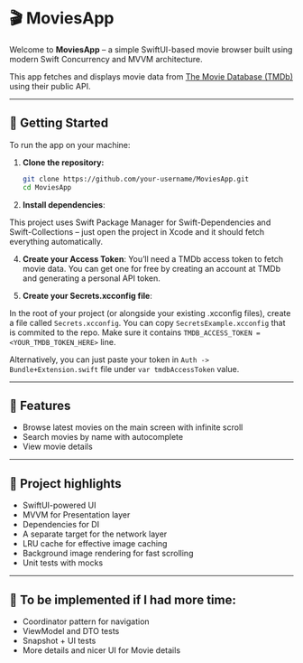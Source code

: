 # 🎬 MoviesApp

Welcome to **MoviesApp** – a simple SwiftUI-based movie browser built using modern Swift Concurrency and MVVM architecture.

This app fetches and displays movie data from [The Movie Database (TMDb)](https://www.themoviedb.org/) using their public API.

---

## 🚀 Getting Started

To run the app on your machine:

1. **Clone the repository:**

   ```bash
   git clone https://github.com/your-username/MoviesApp.git
   cd MoviesApp

2.	**Install dependencies**:

This project uses Swift Package Manager for Swift-Dependencies and Swift-Collections – just open the project in Xcode and it should fetch everything automatically.

4.	**Create your Access Token**:
You’ll need a TMDb access token to fetch movie data. You can get one for free by creating an account at TMDb and generating a personal API token.

6.	**Create your Secrets.xcconfig file**:

In the root of your project (or alongside your existing .xcconfig files), create a file called ```Secrets.xcconfig```. You can copy ```SecretsExample.xcconfig``` that is commited to the repo.
Make sure it contains ```TMDB_ACCESS_TOKEN = <YOUR_TMDB_TOKEN_HERE>``` line.

Alternatively, you can just paste your token in ```Auth -> Bundle+Extension.swift``` file under ```var tmdbAccessToken``` value. 

---

## 📱 Features

- Browse latest movies on the main screen with infinite scroll
- Search movies by name with autocomplete
- View movie details

--- 

## 📱 Project highlights 

 - SwiftUI-powered UI
 - MVVM for Presentation layer
 - Dependencies for DI 
 - A separate target for the network layer
 - LRU cache for effective image caching
 - Background image rendering for fast scrolling 
 - Unit tests with mocks 

---

## 📱 To be implemented if I had more time: 

  - Coordinator pattern for navigation
  - ViewModel and DTO tests
  - Snapshot + UI tests
  - More details and nicer UI for Movie details

